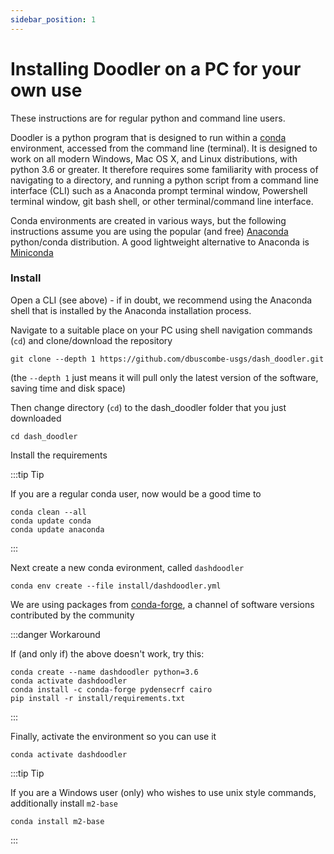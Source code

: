 ```yaml
---
sidebar_position: 1
---
```



# Installing Doodler on a PC for your own use

These instructions are for regular python and command line users.

Doodler is a python program that is designed to run within a [conda](https://docs.conda.io/en/latest/) environment, accessed from the command line (terminal). It is designed to work on all modern Windows, Mac OS X, and Linux distributions, with python 3.6 or greater. It therefore requires some familiarity with process of navigating to a directory, and running a python script from a command line interface (CLI) such as a Anaconda prompt terminal window, Powershell terminal window, git bash shell, or other terminal/command line interface.

Conda environments are created in various ways, but the following instructions assume you are using the popular (and free) [Anaconda](https://www.anaconda.com/products/individual) python/conda distribution. A good lightweight alternative to Anaconda is [Miniconda](https://docs.conda.io/projects/conda/en/latest/user-guide/install/download.html#anaconda-or-miniconda)

### Install
Open a CLI (see above) - if in doubt, we recommend using the Anaconda shell that is installed by the Anaconda installation process.


Navigate to a suitable place on your PC using shell navigation commands (`cd`) and clone/download the repository

```shell
git clone --depth 1 https://github.com/dbuscombe-usgs/dash_doodler.git
```

(the `--depth 1` just means it will pull only the latest version of the software, saving time and disk space)

Then change directory (`cd`) to the dash_doodler folder that you just downloaded

```shell
cd dash_doodler
```

Install the requirements

:::tip Tip

If you are a regular conda user, now would be a good time to

```shell
conda clean --all
conda update conda
conda update anaconda
```
:::

Next create a new conda evironment, called `dashdoodler`

```shell
conda env create --file install/dashdoodler.yml
```

We are using packages from [conda-forge](https://anaconda.org/conda-forge/conda), a channel of software versions contributed by the community

:::danger Workaround

If (and only if) the above doesn't work, try this:

```shell
conda create --name dashdoodler python=3.6
conda activate dashdoodler
conda install -c conda-forge pydensecrf cairo
pip install -r install/requirements.txt
```
:::

Finally, activate the environment so you can use it

```shell
conda activate dashdoodler
```

:::tip Tip

If you are a Windows user (only) who wishes to use unix style commands, additionally install `m2-base`

```shell
conda install m2-base
```
:::


<!-- A video is available that covers the installation process:

INSERT VIDEO HERE -->

<!--
## Using Doodler



### Run the program
Run the app.

```shell
python doodler.py
``` -->


<!-- # Create a Page

Add **Markdown or React** files to `src/pages` to create a **standalone page**:

- `src/pages/index.js` -> `localhost:3000/`
- `src/pages/foo.md` -> `localhost:3000/foo`
- `src/pages/foo/bar.js` -> `localhost:3000/foo/bar`

## Create your first React Page

Create a file at `src/pages/my-react-page.js`:

```jsx title="src/pages/my-react-page.js"
import React from 'react';
import Layout from '@theme/Layout';

export default function MyReactPage() {
  return (
    <Layout>
      <h1>My React page</h1>
      <p>This is a React page</p>
    </Layout>
  );
}
```

A new page is now available at `http://localhost:3000/my-react-page`.

## Create your first Markdown Page

Create a file at `src/pages/my-markdown-page.md`:

```mdx title="src/pages/my-markdown-page.md"
# My Markdown page

This is a Markdown page
```

A new page is now available at `http://localhost:3000/my-markdown-page`. -->
